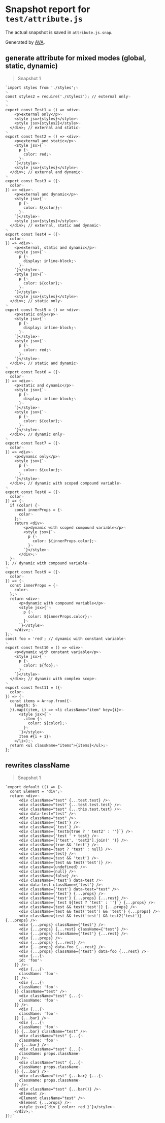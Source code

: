 # Snapshot report for `test/attribute.js`

The actual snapshot is saved in `attribute.js.snap`.

Generated by [AVA](https://ava.li).

## generate attribute for mixed modes (global, static, dynamic)

> Snapshot 1

    `import styles from './styles';␊
    ␊
    const styles2 = require('./styles2'); // external only␊
    ␊
    ␊
    export const Test1 = () => <div>␊
        <p>external only</p>␊
        <style jsx>{styles}</style>␊
        <style jsx>{styles2}</style>␊
      </div>; // external and static␊
    ␊
    export const Test2 = () => <div>␊
        <p>external and static</p>␊
        <style jsx>{`␊
          p {␊
            color: red;␊
          }␊
        `}</style>␊
        <style jsx>{styles}</style>␊
      </div>; // external and dynamic␊
    ␊
    export const Test3 = ({␊
      color␊
    }) => <div>␊
        <p>external and dynamic</p>␊
        <style jsx>{`␊
          p {␊
            color: ${color};␊
          }␊
        `}</style>␊
        <style jsx>{styles}</style>␊
      </div>; // external, static and dynamic␊
    ␊
    export const Test4 = ({␊
      color␊
    }) => <div>␊
        <p>external, static and dynamic</p>␊
        <style jsx>{`␊
          p {␊
            display: inline-block;␊
          }␊
        `}</style>␊
        <style jsx>{`␊
          p {␊
            color: ${color};␊
          }␊
        `}</style>␊
        <style jsx>{styles}</style>␊
      </div>; // static only␊
    ␊
    export const Test5 = () => <div>␊
        <p>static only</p>␊
        <style jsx>{`␊
          p {␊
            display: inline-block;␊
          }␊
        `}</style>␊
        <style jsx>{`␊
          p {␊
            color: red;␊
          }␊
        `}</style>␊
      </div>; // static and dynamic␊
    ␊
    export const Test6 = ({␊
      color␊
    }) => <div>␊
        <p>static and dynamic</p>␊
        <style jsx>{`␊
          p {␊
            display: inline-block;␊
          }␊
        `}</style>␊
        <style jsx>{`␊
          p {␊
            color: ${color};␊
          }␊
        `}</style>␊
      </div>; // dynamic only␊
    ␊
    export const Test7 = ({␊
      color␊
    }) => <div>␊
        <p>dynamic only</p>␊
        <style jsx>{`␊
          p {␊
            color: ${color};␊
          }␊
        `}</style>␊
      </div>; // dynamic with scoped compound variable␊
    ␊
    export const Test8 = ({␊
      color␊
    }) => {␊
      if (color) {␊
        const innerProps = {␊
          color␊
        };␊
        return <div>␊
            <p>dynamic with scoped compound variable</p>␊
            <style jsx>{`␊
              p {␊
                color: ${innerProps.color};␊
              }␊
            `}</style>␊
          </div>;␊
      }␊
    }; // dynamic with compound variable␊
    ␊
    export const Test9 = ({␊
      color␊
    }) => {␊
      const innerProps = {␊
        color␊
      };␊
      return <div>␊
          <p>dynamic with compound variable</p>␊
          <style jsx>{`␊
            p {␊
              color: ${innerProps.color};␊
            }␊
          `}</style>␊
        </div>;␊
    };␊
    const foo = 'red'; // dynamic with constant variable␊
    ␊
    export const Test10 = () => <div>␊
        <p>dynamic with constant variable</p>␊
        <style jsx>{`␊
          p {␊
            color: ${foo};␊
          }␊
        `}</style>␊
      </div>; // dynamic with complex scope␊
    ␊
    export const Test11 = ({␊
      color␊
    }) => {␊
      const items = Array.from({␊
        length: 5␊
      }).map((item, i) => <li className="item" key={i}>␊
          <style jsx>{`␊
            .item {␊
              color: ${color};␊
            }␊
          `}</style>␊
          Item #{i + 1}␊
        </li>);␊
      return <ul className="items">{items}</ul>;␊
    };`

## rewrites className

> Snapshot 1

    `export default (() => {␊
      const Element = 'div';␊
      return <div>␊
          <div className="test" {...test.test} />␊
          <div className="test" {...test.test.test} />␊
          <div className="test" {...this.test.test} />␊
          <div data-test="test" />␊
          <div className="test" />␊
          <div className={'test'} />␊
          <div className={`test`} />␊
          <div className={`test${true ? ' test2' : ''}`} />␊
          <div className={'test ' + test} />␊
          <div className={['test', 'test2'].join(' ')} />␊
          <div className={true && 'test'} />␊
          <div className={test ? 'test' : null} />␊
          <div className={test} />␊
          <div className={test && 'test'} />␊
          <div className={test && test('test')} />␊
          <div className={undefined} />␊
          <div className={null} />␊
          <div className={false} />␊
          <div className={'test'} data-test />␊
          <div data-test className={'test'} />␊
          <div className={'test'} data-test="test" />␊
          <div className={'test'} {...props} />␊
          <div className={'test'} {...props} {...rest} />␊
          <div className={`test ${test ? 'test' : ''}`} {...props} />␊
          <div className={test && test('test')} {...props} />␊
          <div className={test && test('test') && 'test'} {...props} />␊
          <div className={test && test('test') && test2('test')} {...props} />␊
          <div {...props} className={'test'} />␊
          <div {...props} {...rest} className={'test'} />␊
          <div {...props} className={'test'} {...rest} />␊
          <div {...props} />␊
          <div {...props} {...rest} />␊
          <div {...props} data-foo {...rest} />␊
          <div {...props} className={'test'} data-foo {...rest} />␊
          <div {...{␊
          id: 'foo'␊
        }} />␊
          <div {...{␊
          className: 'foo'␊
        }} />␊
          <div {...{␊
          className: 'foo'␊
        }} className="test" />␊
          <div className="test" {...{␊
          className: 'foo'␊
        }} />␊
          <div {...{␊
          className: 'foo'␊
        }} {...bar} />␊
          <div {...{␊
          className: 'foo'␊
        }} {...bar} className="test" />␊
          <div className="test" {...{␊
          className: 'foo'␊
        }} {...bar} />␊
          <div className="test" {...{␊
          className: props.className␊
        }} />␊
          <div className="test" {...{␊
          className: props.className␊
        }} {...bar} />␊
          <div className="test" {...bar} {...{␊
          className: props.className␊
        }} />␊
          <div className="test" {...bar()} />␊
          <Element />␊
          <Element className="test" />␊
          <Element {...props} />␊
          <style jsx>{`div { color: red }`}</style>␊
        </div>;␊
    });`
